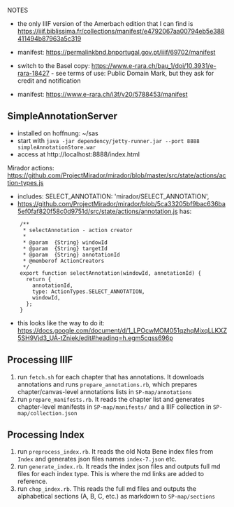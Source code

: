 NOTES

- the only IIIF version of the Amerbach edition that I can find is https://iiif.biblissima.fr/collections/manifest/e4792067aa00794eb5e388411494b87963a5c319 
- manifest: https://permalinkbnd.bnportugal.gov.pt/iiif/69702/manifest

- switch to the Basel copy: https://www.e-rara.ch/bau_1/doi/10.3931/e-rara-18427 - see terms of use: Public Domain Mark, but they ask for credit and notification
- manifest: https://www.e-rara.ch/i3f/v20/5788453/manifest


## SimpleAnnotationServer

- installed on hoffnung: ~/sas
- start with ```java -jar dependency/jetty-runner.jar --port 8888 simpleAnnotationStore.war```
- access at http://localhost:8888/index.html


Mirador actions: https://github.com/ProjectMirador/mirador/blob/master/src/state/actions/action-types.js

- includes:   SELECT_ANNOTATION: 'mirador/SELECT_ANNOTATION',
- https://github.com/ProjectMirador/mirador/blob/5ca33205bf9bac636ba5ef0faf820f58c0d9751d/src/state/actions/annotation.js has:
```
	/**
	 * selectAnnotation - action creator
	 *
	 * @param  {String} windowId
	 * @param  {String} targetId
	 * @param  {String} annotationId
	 * @memberof ActionCreators
	 */
	export function selectAnnotation(windowId, annotationId) {
	  return {
	    annotationId,
	    type: ActionTypes.SELECT_ANNOTATION,
	    windowId,
	  };
	}
```
- this looks like the way to do it: https://docs.google.com/document/d/1_LPOcwMOM051qzhqMixqLLKXZ5SH9Vjd3_UA-tZniek/edit#heading=h.egm5cqss696p

## Processing IIIF

1. run ```fetch.sh``` for each chapter that has annotations. It downloads annotations and runs ```prepare_annotations.rb```, which prepares chapter/canvas-level annotations lists in ```SP-map/annotations```
2. run ```prepare_manifests.rb```. It reads the chapter list and generates chapter-level manifests in ```SP-map/manifests/``` and a IIIF collection in ```SP-map/collection.json```

## Processing Index

1. run ```preprocess_index.rb```. It reads the old Nota Bene index files from ```Index``` and generates json files names ```index-7.json``` etc.
2. run ```generate_index.rb```. It reads the index json files and outputs full md files for each index type. This is where the md links are added to reference.
3. run ```chop_index.rb```. This reads the full md files and outputs the alphabetical sections (A, B, C, etc.) as markdown to ```SP-map/sections```
